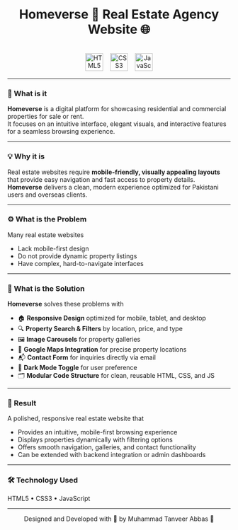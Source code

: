 <div align="center">

# Homeverse 🏡 Real Estate Agency Website 🌐

<br/>

<div align="center">
  <img src="https://img.shields.io/badge/HTML5-E34F26?logo=html5&logoColor=white&style=for-the-badge" height="40" alt="HTML5 logo" style="margin-right:12px;" />
  <img src="https://img.shields.io/badge/CSS3-1572B6?logo=css3&logoColor=white&style=for-the-badge" height="40" alt="CSS3 logo" style="margin-right:12px;" />
  <img src="https://img.shields.io/badge/JavaScript-F7DF1E?logo=javascript&logoColor=black&style=for-the-badge" height="40" alt="JavaScript logo" />
</div>

</div>

---

### 🧠 What is it

**Homeverse** is a digital platform for showcasing residential and commercial properties for sale or rent.  
It focuses on an intuitive interface, elegant visuals, and interactive features for a seamless browsing experience.

---

### 💡 Why it is

Real estate websites require **mobile-friendly, visually appealing layouts** that provide easy navigation and fast access to property details.  
**Homeverse** delivers a clean, modern experience optimized for Pakistani users and overseas clients.

---

### ⚙️ What is the Problem

Many real estate websites

- Lack mobile-first design  
- Do not provide dynamic property listings  
- Have complex, hard-to-navigate interfaces

---

### 🧩 What is the Solution

**Homeverse** solves these problems with

- 🏠 **Responsive Design** optimized for mobile, tablet, and desktop  
- 🔍 **Property Search & Filters** by location, price, and type  
- 🖼️ **Image Carousels** for property galleries  
- 📍 **Google Maps Integration** for precise property locations  
- 📬 **Contact Form** for inquiries directly via email  
- 🌙 **Dark Mode Toggle** for user preference  
- 🗂️ **Modular Code Structure** for clean, reusable HTML, CSS, and JS

---

### 🚀 Result

A polished, responsive real estate website that

- Provides an intuitive, mobile-first browsing experience  
- Displays properties dynamically with filtering options  
- Offers smooth navigation, galleries, and contact functionality  
- Can be extended with backend integration or admin dashboards

---

### 🛠️ Technology Used

HTML5 • CSS3 • JavaScript

---

<div align="center">

Designed and Developed with 🧠 by Muhammad Tanveer Abbas 🌟

</div>
